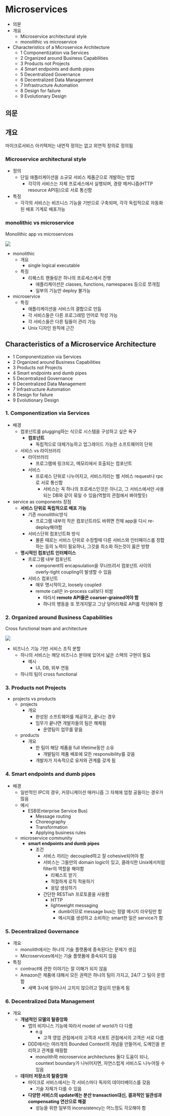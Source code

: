 # Microservices

- 의문
- 개요
  - Microservice architectural style
  - monolithic vs microservice
- Characteristics of a Microservice Architecture
  - 1 Componentization via Services
  - 2 Organized around Business Capabilities
  - 3 Products not Projects
  - 4 Smart endpoints and dumb pipes
  - 5 Decentralized Governance
  - 6 Decentralized Data Management
  - 7 Infrastructure Automation
  - 8 Design for failure
  - 9 Evolutionary Design

## 의문

## 개요

마이크로서비스 아키텍처는 내연적 정의는 없고 외연적 정의로 정의됨

### Microservice architectural style

- 정의
  - 단일 애플리케이션을 소규모 서비스 제품군으로 개발하는 방법
    - 각각의 서비스는 자체 프로세스에서 실행되며, 경량 메커니즘(HTTP resource API등)으로 서로 통신함
- 특징
  - 각각의 서비스는 비즈니스 기능을 기반으로 구축되며, 각각 독립적으로 자동화된 배포 기계로 배포가능

### monolithic vs microservice

Monolithic app vs microservices

![](./images/msa_vs_monolithic1.png)

- monolithic
  - 개요
    - single logical executable
  - 특징
    - 리퀘스트 핸들링은 하나의 프로세스에서 진행
      - 애플리케이션은 classes, functions, namespaces 등으로 쪼개짐
      - 일부의 기능만 deploy 불가능
- microservice
  - 특징
    - 애플리케이션을 서비스의 결합으로 만듬
    - 각 서비스들은 다른 프로그래밍 언어로 작성 가능
    - 각 서비스들은 다른 팀들이 관리 가능
    - Unix 디자인 원칙에 근간

## Characteristics of a Microservice Architecture

- 1 Componentization via Services
- 2 Organized around Business Capabilities
- 3 Products not Projects
- 4 Smart endpoints and dumb pipes
- 5 Decentralized Governance
- 6 Decentralized Data Management
- 7 Infrastructure Automation
- 8 Design for failure
- 9 Evolutionary Design

### 1. Componentization via Services

- 배경
  - 컴포넌트를 plugging하는 식으로 시스템을 구성하고 싶은 욕구
    - **컴포넌트**
      - 독립적으로 대체가능하고 업그레이드 가능한 소프트웨어의 단위
  - 서비스 vs 라이브러리
    - 라이브러리
      - 프로그램에 링크되고, 메모리에서 호출되는 컴포넌트
    - 서비스
      - 프로세스 단위로 나누어지고, 서비스끼리는 웹 서비스 request나 rpc로 서로 통신함
        - 서비스는 꼭 하나의 프로세스인것은 아니고, 그 서비스에서만 사용되는 DB와 같이 묶일 수 있음(역할의 관점에서 봐야할듯)
- service as components 장점
  - **서비스 단위로 독립적으로 배포 가능**
    - 기존 monolithic방식
      - 프로그램 내부의 작은 컴포넌트라도 바뀌면 전체 app을 다시 re-deploy해야함
    - 서비스단위 컴포넌트화 방식
      - 물론 때로는 서비스 단위로 수정할때 다른 서비스와 인터페이스를 정합하는 등의 노력이 필요하나, 그것을 최소화 하는것이 옳은 방향
  - **명시적인 컴포넌트 인터페이스**
    - 프로그램 내부 컴포넌트
      - component의 encapsulation을 무너뜨려서 컴포넌트 사이의 overly-tight coupling이 발생할 수 있음
    - 서비스 컴포넌트
      - 매우 명시적이고, loosely coupled
      - remote call은 in-process call보다 비쌈
        - 따라서 **remote API들은 coarser-grained여야 함**
        - 하나의 행동을 또 쪼개지말고 그냥 덩어리채로 API를 작성해야 함

### 2. Organized around Business Capabilities

Cross functional team and architecture

![](./images/cross_functional_team1.png)

- 비즈니스 기능 기반 서비스 조직 분할
  - 하나의 서비스는 해당 비즈니스 분야에 있어서 넓은 스택의 구현이 필요
    - 예시
      - UI, DB, 외부 연동
  - 하나의 팀이 cross functional

### 3. Products not Projects

- projects vs products
  - projects
    - 개요
      - 완성된 소프트웨어를 제공하고, 끝나는 경우
      - 임무가 끝나면 개발자들의 팀은 해체됨
        - 운영팀이 업무를 맡음
  - products
    - 개요
      - 한 팀이 해당 제품을 full lifetime동안 소유
        - 개발팀이 제품 배포에 모든 responsibility를 갖음
      - 개발자가 지속적으로 유저와 관계를 갖게 됨

### 4. Smart endpoints and dumb pipes

- 배경
  - 일반적인 IPC의 경우, 커뮤니케이션 매커니즘 그 자체에 엄청 공들이는 경우가 많음
  - 예시
    - ESB(Enterprise Service Bus)
      - Message routing
      - Choreography
      - Transformation
      - Applying business rules
  - microservice community
    - **smart endpoints and dumb pipes**
      - 조건
        - 서비스 끼리는 decoupled하고 잘 cohesive되어야 함
        - 서비스는 그들만의 domain logic이 있고, 클래식한 Unix에서처럼 filter의 역할을 해야함
          - 리퀘스트 받기
          - 적절하게 로직 적용하기
          - 응답 생성하기
        - 간단한 RESTish 프로토콜을 사용함
          - HTTP
          - lightweight messaging
            - dumb이므로 message bus는 정말 메시지 라우팅만 함
            - 메시지를 생성하고 소비하는 smart한 일은 service가 함

### 5. Decentralized Governance

- 개요
  - monolith에서는 하나의 기술 플랫폼에 종속된다는 문제가 생김
  - Microservices에서는 기술 플랫폼에 종속되지 않음
- 특징
  - *contract*에 관한 이야기는 잘 이해가 되지 않음
  - Amazon은 제품에 대해서 모든 권력은 하나의 팀이 가지고, 24/7 그 팀이 운영함
    - 새벽 3시에 일어나서 고치지 않으려고 열심히 만들게 됨

### 6. Decentralized Data Management

- 개요
  - **개념적인 모델의 탈중앙화**
    - 앱의 비지니스 기능에 따라서 model of world가 다 다름
      - e.g
        - 고객 영업 관점에서의 고객과 서포트 관점에서의 고객은 서로 다름
    - DDD에서는 여러개의 Bounded Context의 개념을 만들어서, 도메인을 분리하고 관계를 매핑함
      - monolith와 microservice architectures 둘다 도움이 되나, countext boundary가 나뉘어지면, 자연스럽게 서비스도 나누어질 수 있음
  - **데이터 저장소의 탈중앙화**
    - 마이크로 서비스에서는 각 서비스마다 독자의 데이터베이스를 갖음
      - 기술 자체가 다를 수 있음
    - **다양한 서비스의 update에는 분산 transaction대신, 결과적인 일관성과 compensating 연산으로 해결**
      - 성능을 위한 일부의 inconsistency는 어느정도 각오해야 함
